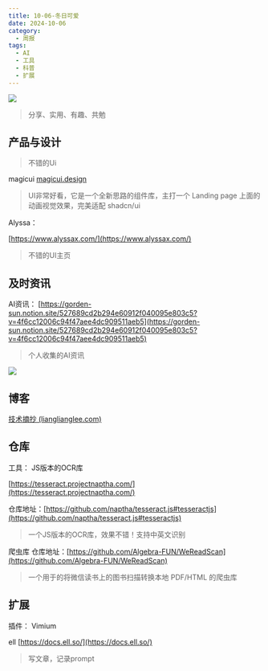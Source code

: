 ```yaml
---
title: 10-06-冬日可爱
date: 2024-10-06
category:
  - 周报
tags:
  - AI
  - 工具
  - 科普
  - 扩展
---
```

![](https://img.nnxx.me/file/06fec41a7d2808196218b-a1ec39b9d1ee4f4098.png)

> 分享、实用、有趣、共勉



## 产品与设计
>不错的Ui

magicui 
[magicui.design](magicui.design)
>UI非常好看，它是一个全新思路的组件库，主打一个 Landing page 上面的动画视觉效果，完美适配 shadcn/ui



Alyssa：

[https://www.alyssax.com/](https://www.alyssax.com/)
>不错的UI主页


## 及时资讯

AI资讯：
[https://gorden-sun.notion.site/527689cd2b294e60912f040095e803c5?v=4f6cc12006c94f47aee4dc909511aeb5](https://gorden-sun.notion.site/527689cd2b294e60912f040095e803c5?v=4f6cc12006c94f47aee4dc909511aeb5)

> 个人收集的AI资讯

![](https://img.nnxx.me/file/c1c719d3741dcd4f78cfe-bdf8ee6160a2a1fb64.png)



## 博客


[技术摘抄 (lianglianglee.com)](https://learn.lianglianglee.com/)






## 仓库
工具：
JS版本的OCR库

[https://tesseract.projectnaptha.com/](https://tesseract.projectnaptha.com/)

仓库地址：[https://github.com/naptha/tesseract.js#tesseractjs](https://github.com/naptha/tesseract.js#tesseractjs)
>一个JS版本的OCR库，效果不错！支持中英文识别


爬虫库
仓库地址：[https://github.com/Algebra-FUN/WeReadScan](https://github.com/Algebra-FUN/WeReadScan)
>一个用于的将微信读书上的图书扫描转换本地 PDF/HTML 的爬虫库


## 扩展

插件：
Vimium

ell
[https://docs.ell.so/](https://docs.ell.so/)
>写文章，记录prompt
